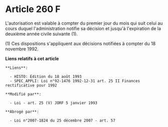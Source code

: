 # Article 260 F

L'autorisation est valable à compter du premier jour du mois qui suit celui au cours duquel l'administration notifie sa
décision et jusqu'à l'expiration de la deuxième année civile suivante (1).

(1) Ces dispositions s'appliquent aux décisions notifiées à compter du 18 novembre 1992.

**Liens relatifs à cet article**

	**Liens**:

	  - HISTO: Edition du 18 août 1993
	  - SPEC_APPLI: Loi n°92-1476 1992-12-31 art. 25 II Finances rectificative pour 1992

	**Modifié par**:

	  - Loi - art. 25 (V) JORF 5 janvier 1993

	**Abrogé par**:

	  - Loi n°2007-1824 du 25 décembre 2007 - art. 57
